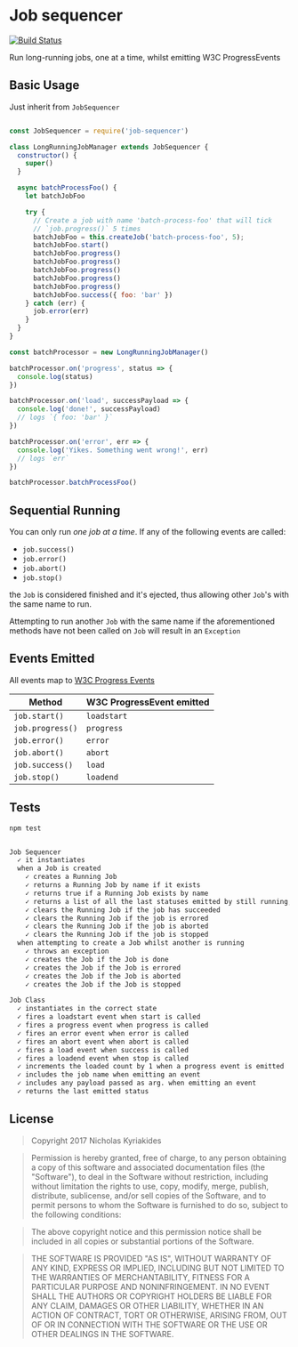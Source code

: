 # Job sequencer

[![Build Status](https://travis-ci.org/nicholaswmin/job-sequencer.svg?branch=master)](https://travis-ci.org/nicholaswmin/job-sequencer)

Run long-running jobs, one at a time, whilst emitting W3C ProgressEvents

## Basic Usage

Just inherit from `JobSequencer`

```javascript

const JobSequencer = require('job-sequencer')

class LongRunningJobManager extends JobSequencer {
  constructor() {
    super()
  }

  async batchProcessFoo() {
    let batchJobFoo

    try {
      // Create a job with name 'batch-process-foo' that will tick
      // `job.progress()` 5 times
      batchJobFoo = this.createJob('batch-process-foo', 5);
      batchJobFoo.start()
      batchJobFoo.progress()
      batchJobFoo.progress()
      batchJobFoo.progress()
      batchJobFoo.progress()
      batchJobFoo.progress()
      batchJobFoo.success({ foo: 'bar' })  
    } catch (err) {
      job.error(err)
    }
  }
}

const batchProcessor = new LongRunningJobManager()

batchProcessor.on('progress', status => {
  console.log(status)
})

batchProcessor.on('load', successPayload => {
  console.log('done!', successPayload)
  // logs `{ foo: 'bar' }`
})

batchProcessor.on('error', err => {
  console.log('Yikes. Something went wrong!', err)
  // logs `err`
})

batchProcessor.batchProcessFoo()
```

## Sequential Running

You can only run *one job at a time*. If any of the following events are
called:

- `job.success()`
- `job.error()`
- `job.abort()`
- `job.stop()`

the `Job` is considered finished and it's ejected, thus allowing
other `Job`'s with the same name to run.

Attempting to run another `Job` with the same name if the aforementioned methods
have not been called on `Job` will result in an `Exception`


## Events Emitted

All events map to [W3C Progress Events][1]

| Method           | W3C ProgressEvent emitted |
|------------------|---------------------------|
| `job.start()`    | `loadstart`               |
| `job.progress()` | `progress`                |
| `job.error()`    | `error`                   |
| `job.abort()`    | `abort`                   |
| `job.success()`  | `load`                    |
| `job.stop()`     | `loadend`                 |

## Tests

```bash
npm test
```

```bash

Job Sequencer
  ✓ it instantiates
  when a Job is created
    ✓ creates a Running Job
    ✓ returns a Running Job by name if it exists
    ✓ returns true if a Running Job exists by name
    ✓ returns a list of all the last statuses emitted by still running, Running Jobs
    ✓ clears the Running Job if the job has succeeded
    ✓ clears the Running Job if the job is errored
    ✓ clears the Running Job if the job is aborted
    ✓ clears the Running Job if the job is stopped
  when attempting to create a Job whilst another is running
    ✓ throws an exception
    ✓ creates the Job if the Job is done
    ✓ creates the Job if the Job is errored
    ✓ creates the Job if the Job is aborted
    ✓ creates the Job if the Job is stopped

Job Class
  ✓ instantiates in the correct state
  ✓ fires a loadstart event when start is called
  ✓ fires a progress event when progress is called
  ✓ fires an error event when error is called
  ✓ fires an abort event when abort is called
  ✓ fires a load event when success is called
  ✓ fires a loadend event when stop is called
  ✓ increments the loaded count by 1 when a progress event is emitted
  ✓ includes the job name when emitting an event
  ✓ includes any payload passed as arg. when emitting an event
  ✓ returns the last emitted status

```

## License

> Copyright 2017 Nicholas Kyriakides

> Permission is hereby granted, free of charge, to any person obtaining a copy
of this software and associated documentation files (the "Software"), to deal in
the Software without restriction, including without limitation the rights to
use, copy, modify, merge, publish, distribute, sublicense, and/or sell copies of
the Software, and to permit persons to whom the Software is furnished to do so,
subject to the following conditions:

> The above copyright notice and this permission notice shall be included in all
copies or substantial portions of the Software.

> THE SOFTWARE IS PROVIDED "AS IS", WITHOUT WARRANTY OF ANY KIND, EXPRESS OR
IMPLIED, INCLUDING BUT NOT LIMITED TO THE WARRANTIES OF MERCHANTABILITY, FITNESS
FOR A PARTICULAR PURPOSE AND NONINFRINGEMENT. IN NO EVENT SHALL THE AUTHORS OR
COPYRIGHT HOLDERS BE LIABLE FOR ANY CLAIM, DAMAGES OR OTHER LIABILITY, WHETHER
IN AN ACTION OF CONTRACT, TORT OR OTHERWISE, ARISING FROM, OUT OF OR IN
CONNECTION WITH THE SOFTWARE OR THE USE OR OTHER DEALINGS IN THE SOFTWARE.


[1]: https://www.w3.org/TR/progress-events/
